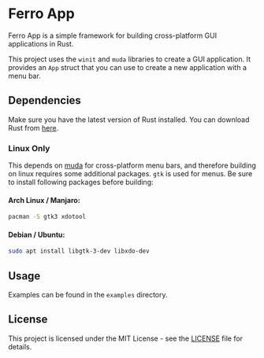 # Ferro App

Ferro App is a simple framework for building cross-platform GUI applications in Rust.

This project uses the `winit` and `muda` libraries to create a GUI application. It provides an `App` struct that you can use to create a new application with a menu bar.

## Dependencies

Make sure you have the latest version of Rust installed. You can download Rust from [here](https://www.rust-lang.org/tools/install).

### Linux Only

This depends on [muda](https://github.com/tauri-apps/muda) for cross-platform menu bars, and therefore building on linux requires some additional packages. `gtk` is used for menus. Be sure to install following packages before building:

#### Arch Linux / Manjaro:

```sh
pacman -S gtk3 xdotool
```

#### Debian / Ubuntu:

```sh
sudo apt install libgtk-3-dev libxdo-dev
```

## Usage

Examples can be found in the `examples` directory.

## License

This project is licensed under the MIT License - see the [LICENSE](./LICENSE) file for details.
